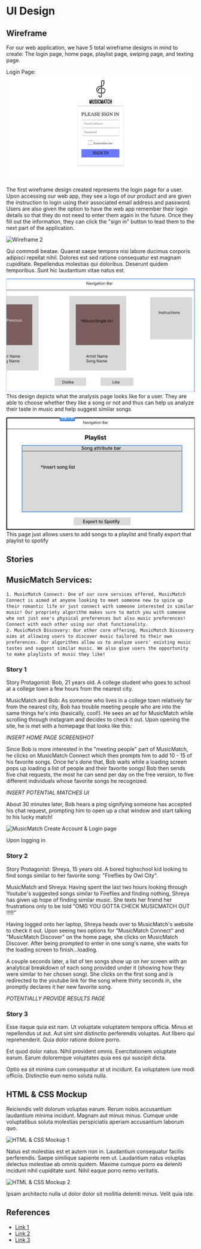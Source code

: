 # UI Design

## Wireframe

For our web application, we have 5 total wireframe designs in mind to create: The login page, home page, playlist page, swiping page, and texting page. 

Login Page: 
![Login Page](326login.png)

The first wireframe design created represents the login page for a user. Upon accessing our web app, they see a logo of our product and  are given the instruction to login using their associated email address and password. Users are also given the option to have the web app  remember their login details so that they do not need to enter them again in the future. Once they fill out the information, they can click the "sign in" button to lead them to the next part of the application. 

![Wireframe 2](wireframe-2.png)

Qui commodi beatae. Quaerat saepe tempora nisi labore ducimus corporis adipisci repellat nihil. Dolores est sed ratione consequatur est magnam cupiditate. Repellendus molestias qui doloribus. Deserunt quidem temporibus. Sunt hic laudantium vitae natus est.

![Analysis page](Analysis.png)
This design depicts what the analysis page looks like for a user. They are able to choose whether they like a song or not and thus can help us analyze their taste in music and help suggest similar songs

![playlist page](playlist.png)
This page just allows users to add songs to a playlist and finally export that playlist to spotify

## Stories

## MusicMatch Services:

    1. MusicMatch Connect: One of our core services offered, MusicMatch Connect is aimed at anyone looking to meet someone new to spice up their romantic life or just connect with someone interested in similar music! Our propriety algorithm makes sure to match you with someone who not just one's physical preferences but also music preferences! Connect with each other using our chat functionality.
    2. MusicMatch Discovery: Our other core offering, MusicMatch Discovery aims at allowing users to discover music tailored to their own preferences. Our algorithms allow us to analyze users' existing music tastes and suggest similar music. We also give users the opportunity to make playlists of music they like!

### Story 1

Story Protagonist: Bob, 21 years old. A college student who goes to school at a college town a few hours from the nearest city.

MusicMatch and Bob: As someone who lives in a college town relatively far from the nearest city, Bob has trouble meeting people who are into the same things he's into (basically, cool!). He sees an ad for MusicMatch while scrolling through instagram and decides to check it out. Upon opening the site, he is met with a homepage that looks like this:

*INSERT HOME PAGE SCREENSHOT*

Since Bob is more interested in the "meeting people" part of MusicMatch, he clicks on MusicMatch Connect which then prompts him to add 10 - 15 of his favorite songs. Once he's done that, Bob waits while a loading screen pops up loading a list of people and their favorite songs! Bob then sends five chat requests, the most he can send per day on the free version, to five different individuals whose favorite songs he recognized. 

*INSERT POTENTIAL MATCHES UI*

About 30 minutes later, Bob hears a ping signifying someone has accepted his chat request, prompting him to open up a chat window and start talking to his lucky match!

![MusicMatch Create Account & Login page](login.png)

Upon logging in

### Story 2

Story Protagonist: Shreya, 15 years old. A bored highschool kid looking to find songs similar to her favorite song: "Fireflies by Owl City". 

MusicMatch and Shreya: Having spent the last two hours looking through Youtube's suggested songs similar to Fireflies and finding nothing, Shreya has given up hope of finding similar music. She texts her friend her frustrations only to be told "OMG YOU GOTTA CHECK MUSICMATCH OUT !!!!!"

Having logged onto her laptop, Shreya heads over to MusicMatch's website to check it out. Upon seeing two options for "MusicMatch Connect" and "MusicMatch Discover" on the home page, she clicks on MusicMatch Discover. After being prompted to enter in one song's name, she waits for the loading screen to finish...loading. 

A couple seconds later, a list of ten songs show up on her screen with an analytical breakdown of each song provided under it (showing how they were similar to her chosen song). She clicks on the first song and is redirected to the youtube link for the song where thirty seconds in, she promptly declares it her new favorite song. 

*POTENTIALLY PROVIDE RESULTS PAGE* 

### Story 3

Esse itaque quia est nam. Ut voluptate voluptatem tempora officia. Minus et repellendus ut aut. Aut sint sint distinctio perferendis voluptas. Aut libero qui reprehenderit. Quia dolor ratione dolore porro.
 
Est quod dolor natus. Nihil provident omnis. Exercitationem voluptate earum. Earum doloremque voluptates quia eos qui suscipit dicta.
 
Optio ea sit minima cum consequatur at ut incidunt. Ea voluptatem iure modi officiis. Distinctio eum nemo soluta nulla.

## HTML & CSS Mockup

Reiciendis velit dolorum voluptas earum. Rerum nobis accusantium laudantium minima incidunt. Magnam aut minus minus. Cumque unde voluptatibus soluta molestias perspiciatis aperiam accusantium laborum quo.

![HTML & CSS Mockup 1](mockup-1.png)

Natus est molestias est et autem non in. Laudantium consequatur facilis perferendis. Saepe similique sapiente rem ut. Laudantium natus voluptas delectus molestiae ab omnis quidem. Maxime cumque porro ea deleniti incidunt nihil cupiditate sunt. Nihil eaque porro nemo veritatis.

![HTML & CSS Mockup 2](mockup-2.png)

Ipsam architecto nulla ut dolor dolor sit mollitia deleniti minus. Velit quia iste.

## References

- [Link 1](https://example.com)
- [Link 2](https://example.com)
- [Link 3](https://example.com)